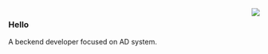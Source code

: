 <img align="right" src="https://github-readme-stats.vercel.app/api?username=x1nchen&show_icons=true&icon_color=805AD5&text_color=718096&bg_color=ffffff&hide_title=true" />

### Hello

A beckend developer focused on AD system.

